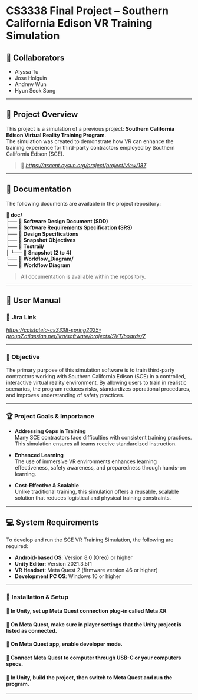 # CS3338 Final Project – Southern California Edison VR Training Simulation

## 👥 Collaborators  
- Alyssa Tu  
- Jose Holguin  
- Andrew Wun  
- Hyun Seok Song  

---

## 🧭 Project Overview  
This project is a simulation of a previous project: **Southern California Edison Virtual Reality Training Program**.  
The simulation was created to demonstrate how VR can enhance the training experience for third-party contractors employed by Southern California Edison (SCE).  

> 🔗 *https://ascent.cysun.org/project/project/view/187*

---

## 📄 Documentation  
The following documents are available in the project repository:

**📁 doc/**  
├── 📄 **Software Design Document (SDD)**  
├── 📄 **Software Requirements Specification (SRS)**  
├── 📄 **Design Specifications**  
├── 📄 **Snapshot Objectives**  
├── 📁 **Testrail/**  
│   └── 📄 **Snapshot (2 to 4)**  
└── 📁 **Workflow_Diagram/**  
    └── 📄 **Workflow Diagram**

> All documentation is available within the repository.

---

## 📘 User Manual  

### 🔗 Jira Link  
*https://calstatela-cs3338-spring2025-group7.atlassian.net/jira/software/projects/SVT/boards/7*

---

### 🎯 Objective  
The primary purpose of this simulation software is to train third-party contractors working with Southern California Edison (SCE) in a controlled, interactive virtual reality environment.   By allowing users to train in realistic scenarios, the program reduces risks, standardizes operational procedures, and improves understanding of safety practices.

---

### 🏆 Project Goals & Importance  

- **Addressing Gaps in Training**  
  Many SCE contractors face difficulties with consistent training practices. This simulation ensures all teams receive standardized instruction.

- **Enhanced Learning**  
  The use of immersive VR environments enhances learning effectiveness, safety awareness, and preparedness through hands-on learning.

- **Cost-Effective & Scalable**  
  Unlike traditional training, this simulation offers a reusable, scalable solution that reduces logistical and physical training constraints.

---

## 💻 System Requirements  

To develop and run the SCE VR Training Simulation, the following are required:

- **Android-based OS**: Version 8.0 (Oreo) or higher  
- **Unity Editor**: Version 2021.3.5f1  
- **VR Headset**: Meta Quest 2 (firmware version 46 or higher)  
- **Development PC OS**: Windows 10 or higher 

---
### 🚀 Installation & Setup    

#### 🔹 In Unity, set up Meta Quest connection plug-in called Meta XR
#### 🔹 On Meta Quest, make sure in player settings that the Unity project is listed as connected.
#### 🔹 On Meta Quest app, enable developer mode.
#### 🔹 Connect Meta Quest to computer through USB-C or your computers specs.
#### 🔹 In Unity, build the project, then switch to Meta Quest and run the program.

---
